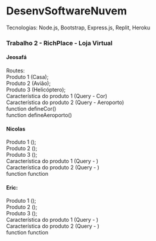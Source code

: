 # DesenvSoftwareNuvem  
Tecnologias: Node.js, Bootstrap, Express.js, Replit, Heroku

### Trabalho 2 - RichPlace - Loja Virtual  

#### Jeosafá
Routes:  
Produto 1 (Casa);  
Produto 2 (Avião);  
Produto 3 (Helicóptero);  
Característica do produto 1 (Query - Cor)  
Característica do produto 2 (Query - Aeroporto)  
function defineCor()  
function defineAeroporto()  
  
#### Nicolas
Produto 1 ();  
Produto 2 ();  
Produto 3 ();  
Característica do produto 1 (Query - )  
Característica do produto 2 (Query - )  
function
function
  
#### Eric:
Produto 1 ();  
Produto 2 ();  
Produto 3 ();  
Característica do produto 1 (Query - )  
Característica do produto 2 (Query - )  
function
function
